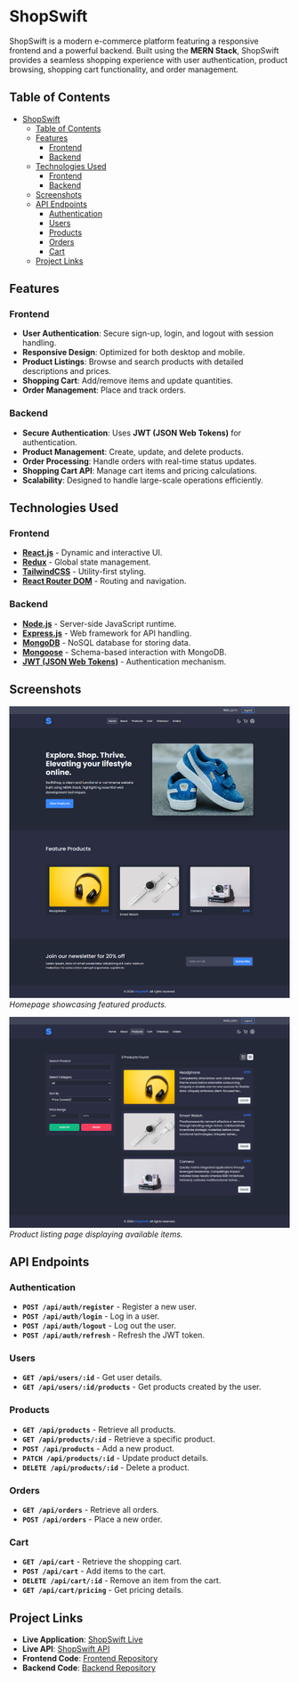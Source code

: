 # ShopSwift

ShopSwift is a modern e-commerce platform featuring a responsive frontend and a powerful backend. Built using the **MERN Stack**, ShopSwift provides a seamless shopping experience with user authentication, product browsing, shopping cart functionality, and order management.

## Table of Contents

- [ShopSwift](#shopswift)
  - [Table of Contents](#table-of-contents)
  - [Features](#features)
    - [Frontend](#frontend)
    - [Backend](#backend)
  - [Technologies Used](#technologies-used)
    - [Frontend](#frontend-1)
    - [Backend](#backend-1)
  - [Screenshots](#screenshots)
  - [API Endpoints](#api-endpoints)
    - [Authentication](#authentication)
    - [Users](#users)
    - [Products](#products)
    - [Orders](#orders)
    - [Cart](#cart)
  - [Project Links](#project-links)

## Features

### Frontend

- **User Authentication**: Secure sign-up, login, and logout with session handling.
- **Responsive Design**: Optimized for both desktop and mobile.
- **Product Listings**: Browse and search products with detailed descriptions and prices.
- **Shopping Cart**: Add/remove items and update quantities.
- **Order Management**: Place and track orders.

### Backend

- **Secure Authentication**: Uses **JWT (JSON Web Tokens)** for authentication.
- **Product Management**: Create, update, and delete products.
- **Order Processing**: Handle orders with real-time status updates.
- **Shopping Cart API**: Manage cart items and pricing calculations.
- **Scalability**: Designed to handle large-scale operations efficiently.

## Technologies Used

### Frontend

- **[React.js](https://reactjs.org/)** - Dynamic and interactive UI.
- **[Redux](https://redux.js.org/)** - Global state management.
- **[TailwindCSS](https://tailwindcss.com/)** - Utility-first styling.
- **[React Router DOM](https://reactrouter.com/)** - Routing and navigation.

### Backend

- **[Node.js](https://nodejs.org/)** - Server-side JavaScript runtime.
- **[Express.js](https://expressjs.com/)** - Web framework for API handling.
- **[MongoDB](https://www.mongodb.com/)** - NoSQL database for storing data.
- **[Mongoose](https://mongoosejs.com/)** - Schema-based interaction with MongoDB.
- **[JWT (JSON Web Tokens)](https://jwt.io/)** - Authentication mechanism.

## Screenshots

![Home Page](./screenshots/home.png)  
_Homepage showcasing featured products._

![Product Listing Page](./screenshots/products.png)  
_Product listing page displaying available items._

## API Endpoints

### Authentication

- **`POST /api/auth/register`** - Register a new user.
- **`POST /api/auth/login`** - Log in a user.
- **`POST /api/auth/logout`** - Log out the user.
- **`POST /api/auth/refresh`** - Refresh the JWT token.

### Users

- **`GET /api/users/:id`** - Get user details.
- **`GET /api/users/:id/products`** - Get products created by the user.

### Products

- **`GET /api/products`** - Retrieve all products.
- **`GET /api/products/:id`** - Retrieve a specific product.
- **`POST /api/products`** - Add a new product.
- **`PATCH /api/products/:id`** - Update product details.
- **`DELETE /api/products/:id`** - Delete a product.

### Orders

- **`GET /api/orders`** - Retrieve all orders.
- **`POST /api/orders`** - Place a new order.

### Cart

- **`GET /api/cart`** - Retrieve the shopping cart.
- **`POST /api/cart`** - Add items to the cart.
- **`DELETE /api/cart/:id`** - Remove an item from the cart.
- **`GET /api/cart/pricing`** - Get pricing details.

## Project Links

- **Live Application**: [ShopSwift Live](https://projectshopswift.netlify.app/)
- **Live API**: [ShopSwift API](https://shopswift-a9hj.onrender.com)
- **Frontend Code**: [Frontend Repository](https://github.com/sam4web/shopswift/tree/main/frontend)
- **Backend Code**: [Backend Repository](https://github.com/sam4web/shopswift/tree/main/backend)
